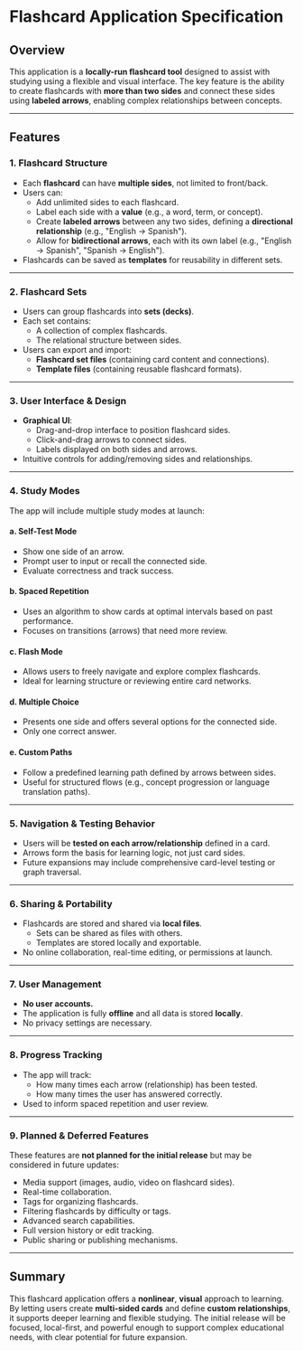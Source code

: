 # Flashcard Application Specification

## Overview

This application is a **locally-run flashcard tool** designed to assist with studying using a flexible and visual interface. The key feature is the ability to create flashcards with **more than two sides** and connect these sides using **labeled arrows**, enabling complex relationships between concepts.

---

## Features

### 1. Flashcard Structure

- Each **flashcard** can have **multiple sides**, not limited to front/back.
- Users can:
  - Add unlimited sides to each flashcard.
  - Label each side with a **value** (e.g., a word, term, or concept).
  - Create **labeled arrows** between any two sides, defining a **directional relationship** (e.g., "English → Spanish").
  - Allow for **bidirectional arrows**, each with its own label (e.g., "English → Spanish", "Spanish → English").
- Flashcards can be saved as **templates** for reusability in different sets.

---

### 2. Flashcard Sets

- Users can group flashcards into **sets (decks)**.
- Each set contains:
  - A collection of complex flashcards.
  - The relational structure between sides.
- Users can export and import:
  - **Flashcard set files** (containing card content and connections).
  - **Template files** (containing reusable flashcard formats).

---

### 3. User Interface & Design

- **Graphical UI**:
  - Drag-and-drop interface to position flashcard sides.
  - Click-and-drag arrows to connect sides.
  - Labels displayed on both sides and arrows.
- Intuitive controls for adding/removing sides and relationships.

---

### 4. Study Modes

The app will include multiple study modes at launch:

#### a. Self-Test Mode
- Show one side of an arrow.
- Prompt user to input or recall the connected side.
- Evaluate correctness and track success.

#### b. Spaced Repetition
- Uses an algorithm to show cards at optimal intervals based on past performance.
- Focuses on transitions (arrows) that need more review.

#### c. Flash Mode
- Allows users to freely navigate and explore complex flashcards.
- Ideal for learning structure or reviewing entire card networks.

#### d. Multiple Choice
- Presents one side and offers several options for the connected side.
- Only one correct answer.

#### e. Custom Paths
- Follow a predefined learning path defined by arrows between sides.
- Useful for structured flows (e.g., concept progression or language translation paths).

---

### 5. Navigation & Testing Behavior

- Users will be **tested on each arrow/relationship** defined in a card.
- Arrows form the basis for learning logic, not just card sides.
- Future expansions may include comprehensive card-level testing or graph traversal.

---

### 6. Sharing & Portability

- Flashcards are stored and shared via **local files**.
  - Sets can be shared as files with others.
  - Templates are stored locally and exportable.
- No online collaboration, real-time editing, or permissions at launch.

---

### 7. User Management

- **No user accounts.**
- The application is fully **offline** and all data is stored **locally**.
- No privacy settings are necessary.

---

### 8. Progress Tracking

- The app will track:
  - How many times each arrow (relationship) has been tested.
  - How many times the user has answered correctly.
- Used to inform spaced repetition and user review.

---

### 9. Planned & Deferred Features

These features are **not planned for the initial release** but may be considered in future updates:

- Media support (images, audio, video on flashcard sides).
- Real-time collaboration.
- Tags for organizing flashcards.
- Filtering flashcards by difficulty or tags.
- Advanced search capabilities.
- Full version history or edit tracking.
- Public sharing or publishing mechanisms.

---

## Summary

This flashcard application offers a **nonlinear**, **visual** approach to learning. By letting users create **multi-sided cards** and define **custom relationships**, it supports deeper learning and flexible studying. The initial release will be focused, local-first, and powerful enough to support complex educational needs, with clear potential for future expansion.
